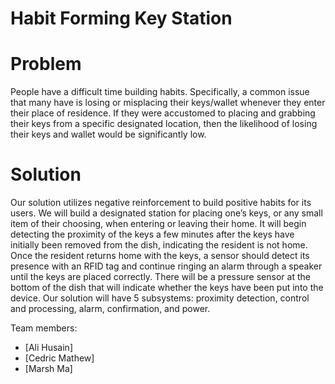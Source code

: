 # Habit Forming Key Station

# Problem

People have a difficult time building habits. Specifically, a common issue that many have is losing or misplacing their keys/wallet whenever they enter their place of residence. If they were accustomed to placing and grabbing their keys from a specific designated location, then the likelihood of losing their keys and wallet would be significantly low.

# Solution

Our solution utilizes negative reinforcement to build positive habits for its users. We will build a designated station for placing one’s keys, or any small item of their choosing, when entering or leaving their home. It will begin detecting the proximity of the keys a few minutes after the keys have initially been removed from the dish, indicating the resident is not home. Once the resident returns home with the keys, a sensor should detect its presence with an RFID tag and continue ringing an alarm through a speaker until the keys are placed correctly. There will be a pressure sensor at the bottom of the dish that will indicate whether the keys have been put into the device. Our solution will have 5 subsystems: proximity detection, control and processing, alarm, confirmation, and power. 

Team members:

- [Ali Husain]
- [Cedric Mathew]
- [Marsh Ma]


